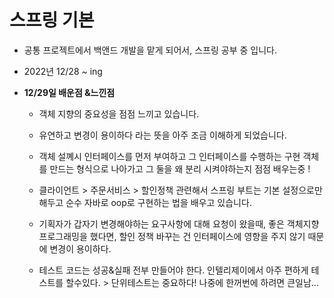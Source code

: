 # 스프링 기본 

- 공통 프로젝트에서 백앤드 개발을 맡게 되어서, 스프링 공부 중 입니다. 

- 2022년 12/28 ~ ing 

- **12/29일 배운점 &느낀점**

  - 객체 지향의 중요성을 점점 느끼고 있습니다.

  - 유연하고 변경이 용이하다 라는 뜻을 아주 조금 이해하게 되었습니다. 

  - 객체 설꼐시 인터페이스를 먼저 부여하고 그 인터페이스를 수행하는 구현 객체를 만드는 형식으로 나아가고 그 둘을 왜 분리 시켜야하는지 점점 배우는중 !

  - 클라이언트 > 주문서비스 > 할인정책 관련해서 스프링 부트는 기본 설정으로만 해두고 순수 자바로 oop로 구현하는 법을 배우고 있습니다. 

  - 기획자가 갑자기 변경해야하는 요구사항에 대해 요청이 왔을때, 좋은 객체지향 프로그래밍을 했다면, 할인 정책 바꾸는 건 인터페이스에 영향을 주지 않기 때문에 변경이 용이하다. 

  - 테스트 코드는 성공&실패 전부 만들어야 한다. 인텔리제이에서 아주 편하게 테스트를 할수있다. > 단위테스트는 중요하다! 나중에 한꺼번에 하려면 큰일남...

     

